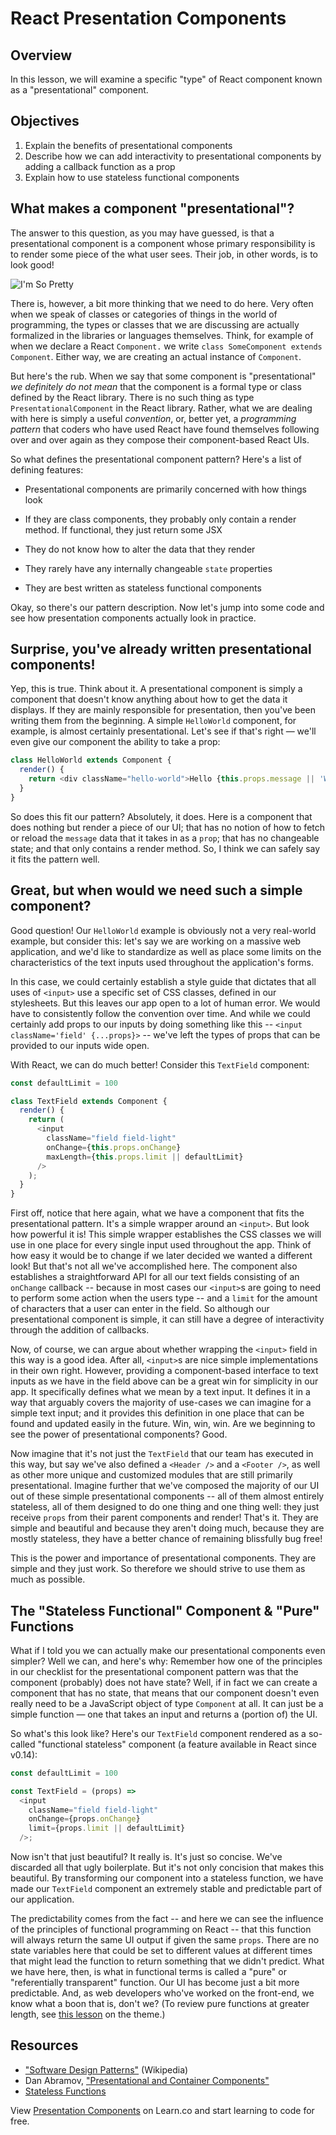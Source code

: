 # React Presentation Components

## Overview

In this lesson, we will examine a specific "type" of React component known as a
"presentational" component.

## Objectives

1. Explain the benefits of presentational components
2. Describe how we can add interactivity to presentational components by adding a
callback function as a prop
3. Explain how to use stateless functional components

## What makes a component "presentational"?

The answer to this question, as you may have guessed, is that a presentational
component is a component whose primary responsibility is to render some piece of
the what user sees. Their job, in other words, is to look good!

![I'm So Pretty](https://media.giphy.com/media/oLz0TmduZsUjm/giphy.gif)

There is, however, a bit more thinking that we need to do here. Very often when we speak of classes or categories of things in
the world of programming, the types or classes that we are discussing are
actually formalized in the libraries or languages themselves. Think, for example
of when we declare a React `Component.` we write `class SomeComponent extends
Component`. Either way, we are creating an actual instance of `Component`.

But here's the rub. When we say that some component is "presentational" *we
definitely do not mean* that the component is a formal type or class defined by
the React library. There is no such thing as type `PresentationalComponent` in
the React library. Rather, what we are dealing with here is simply a useful
*convention*, or, better yet, a *programming pattern* that coders who have used
React have found themselves following over and over again as they compose their
component-based React UIs.

So what defines the presentational component pattern? Here's a list of defining features:

* Presentational components are primarily concerned with how things look

* If they are class components, they probably only contain a render method. If
functional, they just return some JSX

* They do not know how to alter the data that they render

* They rarely have any internally changeable `state` properties

* They are best written as stateless functional components

Okay, so there's our pattern description. Now let's jump into some code and see
how presentation components actually look in practice.

## Surprise, you've already written presentational components!

Yep, this is true. Think about it. A presentational component is simply a
component that doesn't know anything about how to get the data it displays. If
they are mainly responsible for presentation, then you've been writing them from the
beginning. A simple `HelloWorld` component, for example, is almost certainly
presentational. Let's see if that's right &mdash; we'll even give our component
the ability to take a prop:

```javascript
class HelloWorld extends Component {
  render() {
    return <div className="hello-world">Hello {this.props.message || 'World' }</div>;
  }
}
```

So does this fit our pattern? Absolutely, it does. Here is a component that does
nothing but render a piece of our UI; that has no notion of how to fetch or
reload the `message` data that it takes in as a `prop`; that has no changeable
state; and that only contains a render method. So, I think we can safely say it
fits the pattern well.

## Great, but when would we need such a simple component?

Good question! Our `HelloWorld` example is obviously not a very real-world
example, but consider this: let's say we are working on a massive web
application, and we'd like to standardize as well as place some limits on the
characteristics of the  text inputs used throughout the application's forms.

In this case, we could certainly establish a style guide that dictates that all uses of `<input>` use a specific set of CSS classes,
defined in our stylesheets. But this leaves our app open to a lot of human
error. We would have to consistently follow the convention over time. And
while we could certainly add props to our inputs by doing something like this --
`<input className='field' {...props}>` -- we've left the types of props that can
be provided to our inputs wide open.

With React, we can do much better! Consider this `TextField` component:

```javascript
const defaultLimit = 100

class TextField extends Component {
  render() {
    return (
      <input
        className="field field-light"
        onChange={this.props.onChange}
        maxLength={this.props.limit || defaultLimit}
      />
    );
  }
}
```

First off, notice that here again, what we have a component that fits the
presentational pattern. It's a simple wrapper around an `<input>`. But look how
powerful it is! This simple wrapper establishes the CSS classes we will use in
one place for every single input used throughout the app. Think of how easy it
would be to change if we later decided we wanted a different look! But that's
not all we've accomplished here. The component also establishes a
straightforward API for all our text fields consisting of an `onChange` callback --
because in most cases our `<input>`s are going to need to perform some action
when the users type -- and a `limit` for the amount of characters that a user
can enter in the field. So although our presentational component is simple, it
can still have a degree of interactivity through the addition of callbacks.

Now, of course, we can argue about whether wrapping the `<input>` field in this
way is a good idea. After all, `<input>`s are nice simple implementations in
their own right. However, providing a component-based interface to text inputs as we
have in the field above can be a great win for simplicity in our app. It
specifically defines what we mean by a text input. It defines it in a way that
arguably covers the majority of use-cases we can imagine for a simple text
input; and it provides this definition in one place that can be found and
updated easily in the future. Win, win, win. Are we beginning to see the power
of presentational components? Good.

Now imagine that it's not just the `TextField` that our team has executed in
this way, but say we've also defined a `<Header />` and a `<Footer />`, as well
as other more unique and customized modules that are still primarily
presentational. Imagine further that we've composed the majority of our UI out
of these simple presentational components -- all of them almost entirely
stateless, all of them designed to do one thing and one thing well: they just
receive `props` from their parent components and render! That's it. They are
simple and beautiful and because they aren't doing much, because they are mostly
stateless, they have a better chance of remaining blissfully bug free!

This is the power and importance of presentational components. They are simple
and they just work. So therefore we should strive to use them as much as
possible.

## The "Stateless Functional" Component & "Pure" Functions

What if I told you we can actually make our presentational components even
simpler? Well we can, and here's why: Remember how one of the principles in our
checklist for the presentational component pattern was that the component
(probably) does not have state? Well, if in fact we can create a component that
has no state, that means that our component doesn't even really need to be a
JavaScript object of type `Component` at all. It can just be a simple function
&mdash; one that takes an input and returns a (portion of) the UI.

So what's this look like? Here's our `TextField` component rendered as a
so-called "functional stateless" component (a feature available in React since
v0.14):

```javascript
const defaultLimit = 100

const TextField = (props) =>
  <input
    className="field field-light"
    onChange={props.onChange}
    limit={props.limit || defaultLimit}
  />;
```

Now isn't that just beautiful? It really is. It's just so concise. We've
discarded all that ugly boilerplate. But it's not only concision that makes this
beautiful. By transforming our component into a stateless function, we have made
our `TextField` component an extremely stable and predictable part of our
application.

The predictability comes from the fact -- and here we can see the influence of
the principles of functional programming on React -- that this function will
always return the same UI output if given the same `props`. There are no state
variables here that could be set to different values at different times that
might lead the function to return something that we didn't predict. What we have
here, then, is what in functional terms is called a "pure" or "referentially
transparent"  function.  Our UI has become just a bit more predictable. And, as
web developers who've worked on the front-end, we know what a boon that is,
don't we? (To review pure functions at greater length, see [this
lesson](https://github.com/learn-co-curriculum/javascript-pure-functions) on the
theme.)

## Resources

- ["Software Design Patterns"](https://en.wikipedia.org/wiki/Software_design_pattern) (Wikipedia)
- Dan Abramov, ["Presentational and Container Components"](https://medium.com/@dan_abramov/smart-and-dumb-components-7ca2f9a7c7d0)
- [Stateless Functions](https://facebook.github.io/react/docs/reusable-components.html#stateless-functions)

<p class='util--hide'>View <a href='https://learn.co/lessons/react-presentation-components'>Presentation Components</a> on Learn.co and start learning to code for free.</p>

